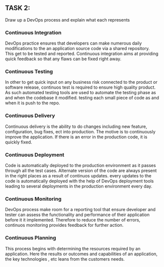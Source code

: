 ## TASK 2:

Draw up a DevOps process and explain what each represents 

### Continuous Integration
DevOps practice ensures that developers can make numerous daily modifications to the an application source code via a shared repository. This get to be tested and reported. Continuous integration aims at providing quick feedback so that any flaws can be fixed right away.




### Continuous Testing

In other to get quick input on any business risk connected to the product or software release, continuos test is required to ensure high quality product. As such automated testing tools are used to automate the testing phase as and when the codebase it modified. testing each small piece of code as and when it is push to the repo.



### Continuous Delivery
Continuous delivery is the ability to do changes including new feature, configuration, bug fixes, ect into production. The motive is to continuously improve the application. If there is an error in the production code, it is quickly fixed.




### Continuous Deployment
Code is automatically deployed to the production environment as it passes through all the test cases. Alternate version of the code are always present in the right places as a result of continuos updates. every updates to the code is automatically deployed with  the help of DevOps deployment tools leading to several deployments in the production environment every day.


### Continuous Monitoring
DevOps process make room for a reporting tool that ensure developer and tester can assess the functionality and performance of their application before it it implemented. Therefore to reduce the number of errors, continuos monitoring provides feedback for further action.



### Continuous Planning
This process begins with determining the resources required by an application. Here the  results or outcomes and capabilities of an application, the key technologies , etc leans from the customers needs.





